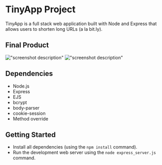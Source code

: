 # TinyApp Project

TinyApp is a full stack web application built with Node and Express that allows users to shorten long URLs (a la bit.ly).

## Final Product

!["screenshot description"](#)
!["screenshot description"](#)

## Dependencies

- Node.js
- Express
- EJS
- bcrypt
- body-parser
- cookie-session
- Method override

## Getting Started

- Install all dependencies (using the `npm install` command).
- Run the development web server using the `node express_server.js` command.
